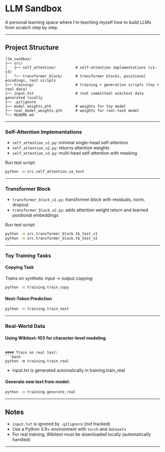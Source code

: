 # LLM Sandbox

A personal learning space where I'm teaching myself how to build LLMs from scratch step by step. 

---

## Project Structure

```
llm_sandbox/
├── src/
│   ├── self_attention/         # self-attention implementations (v1–v3)
│   └── transformer_block/      # transformer blocks, positional encodings, test scripts
├── training/                   # training + generation scripts (toy + real data)
├── input.txt                   # (not committed) wikitext data generated locally
├── .gitignore
├── model_weights.pth           # weights for toy model
├── real_model_weights.pth      # weights for real-text model
└── README.md

```

---

### Self-Attention Implementations
- `self_attention_v1.py`: minimal single-head self-attention
- `self_attention_v2.py`: returns attention weights
- `self_attention_v3.py`: multi-head self-attention with masking

Run test script:
```bash
python -m src.self_attention.sa_test
```

---

### Transformer Block
- `transformer_block_v1.py`: transformer block with residuals, norm, dropout
- `transformer_block_v2.py`: adds attention weight return and learned positional embeddings

Run test script:
```bash
python -m src.transformer_block.tb_test_v1
python -m src.transformer_block.tb_test_v2
```

---

### Toy Training Tasks
#### Copying Task
Trains on synthetic input → output copying:
```bash
python -m training.train_copy
```

#### Next-Token Prediction 
```bash
python -m training.train_next
```

---

### Real-World Data
#### Using Wikitext-103 for character-level modeling

```

#### Train on real text:
```bash
python -m training.train_real
```
- input.txt is generated automatically in training.train_real

#### Generate new text from model:
```bash
python -m training.generate_real
```

---

## Notes
- `input.txt` is ignored by `.gitignore` (not tracked)
- Use a Python 3.9+ environment with `torch` and `datasets`
- For real training, Wikitext must be downloaded locally (automatically handled)

---


